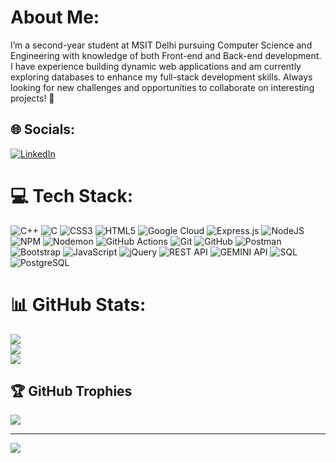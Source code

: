 # About Me:
I’m a second-year student at MSIT Delhi pursuing Computer Science and Engineering with knowledge of both Front-end and Back-end development. I have experience building dynamic web applications and am currently exploring databases to enhance my full-stack development skills. Always looking for new challenges and opportunities to collaborate on interesting projects! 🚀

## 🌐 Socials:
[![LinkedIn](https://img.shields.io/badge/LinkedIn-%230077B5.svg?logo=linkedin&logoColor=white)](https://www.linkedin.com/in/saksham-talwar-29388a328/) 

# 💻 Tech Stack:
![C++](https://img.shields.io/badge/c++-%2300599C.svg?style=plastic&logo=c%2B%2B&logoColor=white) ![C](https://img.shields.io/badge/c-%2300599C.svg?style=plastic&logo=c&logoColor=white) ![CSS3](https://img.shields.io/badge/css3-%231572B6.svg?style=plastic&logo=css3&logoColor=white) ![HTML5](https://img.shields.io/badge/html5-%23E34F26.svg?style=plastic&logo=html5&logoColor=white) ![Google Cloud](https://img.shields.io/badge/GoogleCloud-%234285F4.svg?style=plastic&logo=google-cloud&logoColor=white) ![Express.js](https://img.shields.io/badge/express.js-%23404d59.svg?style=plastic&logo=express&logoColor=%2361DAFB) ![NodeJS](https://img.shields.io/badge/node.js-6DA55F?style=plastic&logo=node.js&logoColor=white) ![NPM](https://img.shields.io/badge/NPM-%23CB3837.svg?style=plastic&logo=npm&logoColor=white) ![Nodemon](https://img.shields.io/badge/NODEMON-%23323330.svg?style=plastic&logo=nodemon&logoColor=%BBDEAD) ![GitHub Actions](https://img.shields.io/badge/github%20actions-%232671E5.svg?style=plastic&logo=githubactions&logoColor=white) ![Git](https://img.shields.io/badge/git-%23F05033.svg?style=plastic&logo=git&logoColor=white) ![GitHub](https://img.shields.io/badge/github-%23121011.svg?style=plastic&logo=github&logoColor=white) ![Postman](https://img.shields.io/badge/Postman-FF6C37?style=plastic&logo=postman&logoColor=white) ![Bootstrap](https://img.shields.io/badge/bootstrap-%238511FA.svg?style=plastic&logo=bootstrap&logoColor=white) ![JavaScript](https://img.shields.io/badge/javascript-%23F7DF1E.svg?style=plastic&logo=javascript&logoColor=black) ![jQuery](https://img.shields.io/badge/jquery-%230769AD.svg?style=plastic&logo=jquery&logoColor=white) ![REST API](https://img.shields.io/badge/REST%20API-%2300599C.svg?style=plastic&logo=api&logoColor=white) ![GEMINI API](https://img.shields.io/badge/GEMINI%20API-%234285F4.svg?style=plastic&logo=google&logoColor=white) ![SQL](https://img.shields.io/badge/SQL-%2300599C.svg?style=plastic&logo=database&logoColor=white) ![PostgreSQL](https://img.shields.io/badge/PostgreSQL-%23336791.svg?style=plastic&logo=postgresql&logoColor=white)

# 📊 GitHub Stats:
![](https://github-readme-stats.vercel.app/api?username=SakshamTalwar12&theme=dark&hide_border=false&include_all_commits=false&count_private=false)<br/>
![](https://github-readme-streak-stats.herokuapp.com/?user=SakshamTalwar12&theme=dark&hide_border=false)<br/>
![](https://github-readme-stats.vercel.app/api/top-langs/?username=SakshamTalwar12&theme=dark&hide_border=false&include_all_commits=false&count_private=false&layout=compact)

## 🏆 GitHub Trophies
![](https://github-profile-trophy.vercel.app/?username=SakshamTalwar12&theme=radical&no-frame=true&no-bg=false&margin-w=4)

---
[![](https://visitcount.itsvg.in/api?id=SakshamTalwar12&icon=0&color=0)](https://visitcount.itsvg.in)

<!-- Proudly created with GPRM ( https://gprm.itsvg.in ) -->


